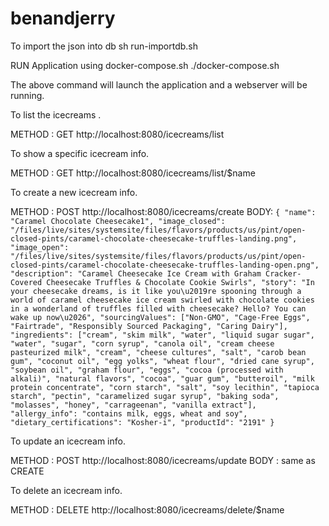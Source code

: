 # benandjerry


To import the json into db 
sh run-importdb.sh

RUN Application using docker-compose.sh 
./docker-compose.sh

The above command will launch the application and a webserver will be running.

To list the icecreams .

METHOD : GET 
http://localhost:8080/icecreams/list

To show a specific icecream info.

METHOD : GET 
http://localhost:8080/icecreams/list/$name

To create a new icecream info.

METHOD : POST 
http://localhost:8080/icecreams/create
BODY:  `{
	"name": "Caramel Chocolate Cheesecake1",
	"image_closed": "/files/live/sites/systemsite/files/flavors/products/us/pint/open-closed-pints/caramel-chocolate-cheesecake-truffles-landing.png",
	"image_open": "/files/live/sites/systemsite/files/flavors/products/us/pint/open-closed-pints/caramel-chocolate-cheesecake-truffles-landing-open.png",
	"description": "Caramel Cheesecake Ice Cream with Graham Cracker-Covered Cheesecake Truffles & Chocolate Cookie Swirls",
	"story": "In your cheesecake dreams, is it like you\u2019re spooning through a world of caramel cheesecake ice cream swirled with chocolate cookies in a wonderland of truffles filled with cheesecake? Hello? You can wake up now\u2026",
	"sourcingValues": ["Non-GMO", "Cage-Free Eggs", "Fairtrade", "Responsibly Sourced Packaging", "Caring Dairy"],
	"ingredients": ["cream", "skim milk", "water", "liquid sugar sugar", "water", "sugar", "corn syrup", "canola oil", "cream cheese pasteurized milk", "cream", "cheese cultures", "salt", "carob bean gum", "coconut oil", "egg yolks", "wheat flour", "dried cane syrup", "soybean oil", "graham flour", "eggs", "cocoa (processed with alkali)", "natural flavors", "cocoa", "guar gum", "butteroil", "milk protein concentrate", "corn starch", "salt", "soy lecithin", "tapioca starch", "pectin", "caramelized sugar syrup", "baking soda", "molasses", "honey", "carrageenan", "vanilla extract"],
	"allergy_info": "contains milk, eggs, wheat and soy",
	"dietary_certifications": "Kosher-i",
	"productId": "2191"
}`


To update an icecream info.

METHOD : POST 
http://localhost:8080/icecreams/update
BODY : same as CREATE


To delete an icecream info.

METHOD : DELETE 
http://localhost:8080/icecreams/delete/$name


